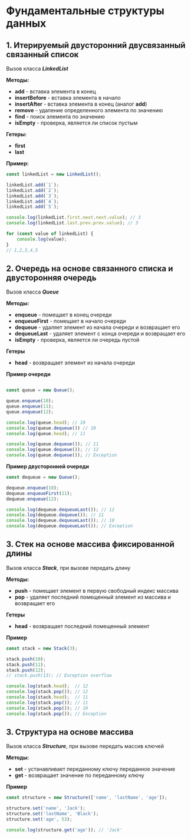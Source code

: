 # Фундаментальные структуры данных

## 1. Итерируемый двусторонний двусвязанный связанный список

Вызов класса ***LinkedList***

**Методы:**

- **add** - вставка элемента в конец
- **insertBefore** - вставка элемента в начало
- **insertAfter** - вставка элемента в конец (аналог **add**)
- **remove** - удаление определенного элемента по значению
- **find** - поиск элемента по значению
- **isEmpty** - проверка, является ли список пустым

**Гетеры:**

- **first**
- **last**

**Пример:**

```js
const linkedList = new LinkedList();

linkedList.add(`1`);
linkedList.add(`2`);
linkedList.add(`3`);
linkedList.add(`4`);
linkedList.add(`5`);

console.log(linkedList.first.next.next.value); // 3
console.log(linkedList.last.prev.prev.value); // 3

for (const value of linkedList) {
	console.log(value); 
}
// 1,2,3,4,5
```

## 2. Очередь на основе связанного списка и двусторонняя очередь

Вызов класса ***Queue***

**Методы:**

- **enqueue** - помещает в конец очереди
- **enqueueFirst** - помещает в начало очереди
- **dequeue** - удаляет элемент из начала очереди и возвращает его
- **dequeueLast** - удаляет элемент с конца очереди и возвращает его
- **isEmpty** - проверка, является ли очередь пустой

**Гетеры**

- **head** - возвращает элемент из начала очереди

**Пример очереди**

```js

const queue = new Queue();

queue.enqueue(10);
queue.enqueue(11);
queue.enqueue(12);

console.log(queue.head); // 10
console.log(queue.dequeue()) // 10
console.log(queue.head); // 11

console.log(queue.dequeue()); // 11
console.log(queue.dequeue()); // 12
console.log(queue.dequeue()); // Exception
```

**Пример двусторонней очереди**

```js
const dequeue = new Queue();

dequeue.enqueue(10);
dequeue.enqueueFirst(11);
dequeue.enqueue(12);

console.log(dequeue.dequeueLast()); // 12
console.log(dequeue.dequeue()); // 11
console.log(dequeue.dequeueLast()); // 10
console.log(dequeue.dequeueLast()); // Exception
```

## 3. Стек на основе массива фиксированной длины

Вызов класса ***Stack***, при вызове передать длину

**Методы:**

- **push** - помещает элемент в первую свободный индекс массива
- **pop** - удаляет последний помещенный элемент из массива и возвращает его

**Гетеры**

- **head** - возвращает последний помещенный элемент

**Пример**

```js
const stack = new Stack(3);

stack.push(10);
stack.push(11);
stack.push(12);
// stack.push(13); // Exception overflow

console.log(stack.head);  // 12
console.log(stack.pop()); // 12
console.log(stack.head);  // 11
console.log(stack.pop()); // 11
console.log(stack.pop()); // 10
console.log(stack.pop()); // Exception
```

## 3. Структура на основе массива

Вызов класса ***Structure***, при вызове передать массив ключей

**Методы:**

- **set** - устанавливает переданному ключу переданное значение
- **get** - возвращает значение по переданному ключу

**Пример**

```js
const structure = new Structure(['name', 'lastName', 'age']);

structure.set('name', 'Jack');
structure.set('lastName', 'Black');
structure.set('age', 53);

console.log(structure.get('age')); // 'Jack'
```
